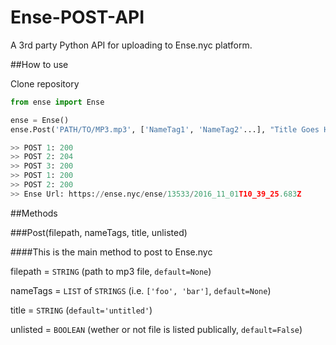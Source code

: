 # Ense-POST-API

A 3rd party Python API for uploading to Ense.nyc platform.

##How to use

Clone repository

```python
from ense import Ense

ense = Ense()
ense.Post('PATH/TO/MP3.mp3', ['NameTag1', 'NameTag2'...], "Title Goes Here!")

>> POST 1: 200
>> POST 2: 204
>> POST 3: 200
>> POST 1: 200
>> POST 2: 200
>> Ense Url: https://ense.nyc/ense/13533/2016_11_01T10_39_25.683Z
```

##Methods

###Post(filepath, nameTags, title, unlisted)

####This is the main method to post to Ense.nyc

filepath = `STRING` (path to mp3 file, `default=None`)

nameTags = `LIST` of `STRINGS` (i.e. `['foo', 'bar']`, `default=None`)

title = `STRING` (`default='untitled'`)

unlisted = `BOOLEAN` (wether or not file is listed publically, `default=False`)
